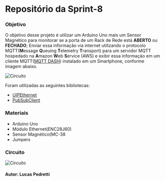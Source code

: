 # Repositório da Sprint-8
### Objetivo
O objetivo desse projeto é utilizar um Arduino Uno mais um Sensor Magnético para monitorar se a porta de um Rack de Rede está **ABERTO** ou **FECHADO**; Enviar essa informação via internet utilizando o protocolo MQTT(**M**essage **Q**ueuing **T**elemetry **T**ransport) para um servidor MQTT hospedado na **A**mazon **W**eb **S**ervice (AWS) e exibir essa informação em um cliente MQTT([MQTT DASH](https://play.google.com/store/apps/details?id=net.routix.mqttdash&hl=pt_BR&gl=US)) instalado em um Smartphone, conforme imagem abaixo.

![Circuito](https://i.imgur.com/flrLGf3.png)

Foram utilizadas as seguintes bibliotecas:
* [UIPEthernet](https://www.arduino.cc/reference/en/libraries/uipethernet/)
* [PubSubClient](https://pubsubclient.knolleary.net/)

### Materiais
* Arduino Uno
* Módulo Ethernet(ENC28J60)
* Sensor Magnético(MC-38
* Jumpers

### Circuito

![Circuito](https://i.imgur.com/AaG8NmP.png)

#### Autor:  Lucas Pedretti
